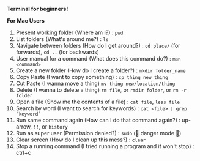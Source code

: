 **Terminal for beginners!**

**For Mac Users**
1. Present working folder (Where am I?) : `pwd` 
2. List folders (What's around me?) : `ls`
3. Navigate between folders (How do I get around?) : `cd place/` (for forwards), `cd ..` (for backwards)
4. User manual for a command (What does this command do?) : `man <command>`
5. Create a new folder (How do I create a folder?) : `mkdir folder_name`
6. Copy Paste (I want to copy something) : `cp thing new_thing`
7. Cut Paste (I wanna move a thing) `mv thing new/location/thing`
8. Delete (I wanna to delete a thing) `rm file`, or `rmdir folder`, or `rm -r folder`
9. Open a file (Show me the contents of a file) : `cat file`, `less file`
10. Search by word (I want to search for keywords) : `cat <file> | grep “keyword”`
11. Run same command again (How can I do that command again?) : up-arrow, `!!`, or `history`
12. Run as super user (Permission denied?) : `sudo` (🚨 danger mode 🚨)
13. Clear screen (How do I clean up this mess?) : `clear`
14. Stop a running command (I tried running a program and it won't stop) : ctrl+c
